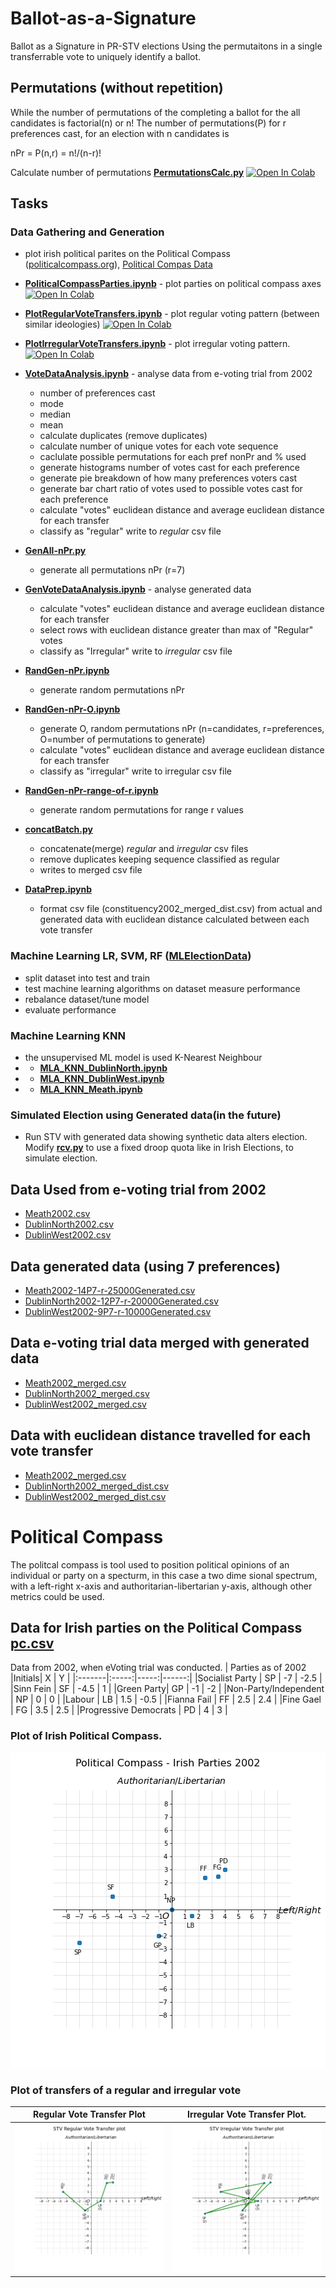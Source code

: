 # Ballot-as-a-Signature
Ballot as a Signature in PR-STV elections
Using the permutaitons in a single transferrable vote to uniquely identify a ballot.


## Permutations (without repetition)
While the number of permutations of the completing a ballot for the all candidates is factorial(n) or
n!
The number of permutations(P) for r preferences cast, for an election with n candidates is

nPr = P(n,r) = n!/(n-r)!    

Calculate number of permutations **[PermutationsCalc.py](/python/PermutationsCalc.py)**  [![Open In Colab](https://colab.research.google.com/assets/colab-badge.svg)](https://colab.research.google.com/github/conorgilmer/Ballot-as-a-signature/blob/master/notebooks/PermutationsCalc.ipynb)

## Tasks
### Data Gathering and Generation
- plot irish political parites on the Political Compass ([politicalcompass.org](https://politicalcompass.org/ireland2020)), [Political Compas Data](/data/pc.csv)
- **[PoliticalCompassParties.ipynb](/notebooks/PoliticalCompassParties.ipynb)** - plot parties on political compass axes [![Open In Colab](https://colab.research.google.com/assets/colab-badge.svg)](https://colab.research.google.com/github/conorgilmer/Ballot-as-a-signature/blob/master/notebooks/PoliticalCompassParties.ipynb)
- **[PlotRegularVoteTransfers.ipynb](/notebooks/PlotRegularVoteTransfers.ipynb)** - plot regular voting pattern (between similar ideologies) [![Open In Colab](https://colab.research.google.com/assets/colab-badge.svg)](https://colab.research.google.com/github/conorgilmer/Ballot-as-a-signature/blob/master/notebooks/PlotRegularVoteTransfers.ipynb)
- **[PlotIrregularVoteTransfers.ipynb](/notebooks/PlotIrregularVoteTransfers.ipynb)** - plot irregular voting pattern.  [![Open In Colab](https://colab.research.google.com/assets/colab-badge.svg)](https://colab.research.google.com/github/conorgilmer/Ballot-as-a-signature/blob/master/notebooks/PlotIrregularVoteTransfers.ipynb)

- **[VoteDataAnalysis.ipynb](/notebooks/VoteDataAnalysis.ipynb)** - analyse data from e-voting trial from 2002
  - number of preferences cast
  - mode
  - median
  - mean
  - calculate duplicates (remove duplicates)
  - calculate number of unique votes for each vote sequence
  - caclulate possible permutations for each pref nonPr and % used
  - generate histograms number of votes cast for each preference
  - generate pie breakdown of how many preferences voters cast
  - generate bar chart ratio of votes used to possible votes cast for each preference
  - calculate "votes" euclidean distance and average euclidean distance for each transfer
  - classify as "regular" write to *regular* csv file
- **[GenAll-nPr.py](/python/GenAll-nPr.py)** 
  - generate all permutations nPr (r=7)
- **[GenVoteDataAnalysis.ipynb](/notebooks/GenVoteDataAnalysis.ipynb)** - analyse generated data
  - calculate "votes" euclidean distance and average euclidean distance for each transfer
  - select rows with euclidean distance greater than max of "Regular" votes
  - classify as "Irregular" write to *irregular* csv file
- **[RandGen-nPr.ipynb](/notebooks/RandGen-nPr.ipynb)** 
  - generate random permutations nPr
- **[RandGen-nPr-O.ipynb](/notebooks/RandGen-nPr-O.ipynb)** 
  - generate O, random permutations nPr (n=candidates, r=preferences, O=number of permutations to generate)
  - calculate "votes" euclidean distance and average euclidean distance for each transfer
  - classify as "irregular" write to irregular csv file
- **[RandGen-nPr-range-of-r.ipynb](/notebooks/RandGen-nPr-range-of-r.ipynb)** 
  - generate random permutations for range r values
- **[concatBatch.py](/python/concatBatch.py)**
  - concatenate(merge) *regular* and *irregular* csv files
  - remove duplicates keeping sequence classified as regular
  - writes to merged csv file
- **[DataPrep.ipynb](/notebooks/DataPrep.ipynb)** 
  - format csv file (constituency2002_merged_dist.csv) from actual and generated data with euclidean distance calculated between each vote transfer


### Machine Learning LR, SVM, RF ([MLElectionData](/notebooks/MLElectionData.ipynb))
- split dataset into test and train
- test machine learning algorithms on dataset measure performance
- rebalance dataset/tune model
- evaluate performance
### Machine Learning KNN
- the unsupervised ML model is used K-Nearest Neighbour 
- - **[MLA_KNN_DublinNorth.ipynb](/notebooks/MLA_KNN_DublinNorth.ipynb)** 
- - **[MLA_KNN_DublinWest.ipynb](/notebooks/MLA_KNN_DublinWest.ipynb)** 
- - **[MLA_KNN_Meath.ipynb](/notebooks/MLA_KNN_Meath.ipynb)** 


### Simulated Election using Generated data(in the future)
- Run STV with generated data showing synthetic data alters election. Modify **[rcv.py](/python/rcv.py)** to use a fixed droop quota like in Irish Elections, to simulate election.

## Data Used from e-voting trial from 2002
- [Meath2002.csv](/data/Meath2002.csv)
- [DublinNorth2002.csv](/data/DublinNorth2002.csv)
- [DublinWest2002.csv](/data/DublinWest2002.csv)

## Data generated data (using 7 preferences)
- [Meath2002-14P7-r-25000Generated.csv](/data/processed/Meath2002-14P7-r-25000Generated.csv)
- [DublinNorth2002-12P7-r-20000Generated.csv](/data/processed/DublinNorth2002-12P7-r-20000Generated.csv)
- [DublinWest2002-9P7-r-10000Generated.csv](/data/processed/DublinWest2002-9P7-r-10000Generated.csv)

## Data e-voting trial data merged with generated data 
- [Meath2002_merged.csv](/data/processed/Meath2002_merged.csv)
- [DublinNorth2002_merged.csv](/data/processed/DublinNorth2002_merged.csv)
- [DublinWest2002_merged.csv](/data/processed/DublinWest2002_merged.csv)


## Data with euclidean distance travelled for each vote transfer 
- [Meath2002_merged.csv](/data/processed/Meath2002_merged_dist.csv)
- [DublinNorth2002_merged_dist.csv](/data/processed/DublinNorth2002_merged_dist.csv)
- [DublinWest2002_merged_dist.csv](/data/processed/DublinWest2002_merged_dist.csv)



# Political Compass
The politcal compass is tool used to position political opinions of an individual or party on a specturm, in this case a two dime
sional spectrum, with a left-right x-axis and authoritarian-libertarian y-axis, although other metrics could be used.
## Data for Irish parties on the Political Compass [pc.csv](/data/pc.csv)
Data from 2002, when eVoting trial was conducted.
| Parties as of 2002  |Initials| X    | Y     |
|:-------|:-----:|-----:|------:|
|Socialist Party | SP    | -7   | -2.5  |
|Sinn Fein | SF    | -4.5 | 1     |
|Green Party| GP    | -1   | -2    |
|Non-Party/Independent | NP    | 0    | 0     |
|Labour | LB    | 1.5  | -0.5  |
|Fianna Fail | FF    | 2.5  | 2.4   |
|Fine Gael | FG    | 3.5  | 2.5   |
|Progressive Democrats | PD    | 4    | 3     |

### Plot of Irish Political Compass.
![Irish parties on the political compass](/images/PCplot.png)


### Plot of transfers of a regular and irregular vote
Regular Vote Transfer Plot | Irregular Vote Transfer Plot.
:-------------------------:|:-------------------------:
![Plot of transfers of a regular vote](/images/RegularVoteTransferplot.png) | ![Plot of transfers of a irregular vote](/images/IrregularVoteTransfersplot.png)
